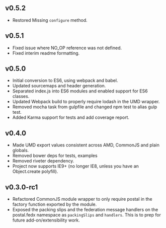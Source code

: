 ## v0.5.2

* Restored Missing `configure` method.

## v0.5.1

* Fixed issue where NO_OP reference was not defined.
* Fixed interim readme formatting.

## v0.5.0

* Initial conversion to ES6, using webpack and babel.
* Updated sourcemaps and header generation.
* Separated index.js into ES6 modules and enabled support for ES6 classes.
* Updated Webpack build to properly require lodash in the UMD wrapper.
* Removed mocha task from gulpfile and changed npm test to alias gulp test.
* Added Karma support for tests and add coverage report.

## v0.4.0

* Made UMD export values consistent across AMD, CommonJS and plain globals.
* Removed bower deps for tests, examples
* Removed riveter dependency.
* Project now supports IE9+ (no longer IE8, unless you have an Object.create polyfill).

## v0.3.0-rc1

* Refactored CommonJS module wrapper to only require postal in the factory function exported by the module.
* Exposed the packing slips and the federation message handlers on the postal.fedx namespace as `packingSlips` and `handlers`. This is to prep for future add-on/extensibility work.
